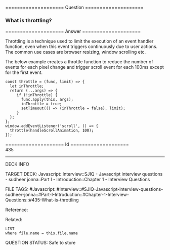 ==================== Question ====================  

### What is throttling?  

==================== Answer ====================  

Throttling is a technique used to limit the execution of an event handler function, even when this event triggers continuously due to user actions. The common use cases are browser resizing, window scrolling etc.

The below example creates a throttle function to reduce the number of events for each pixel change and trigger scroll event for each 100ms except for the first event.

<!-- codeblock-start -->
<pre><code class="hljs language-js"><span class="hljs-keyword">const</span> <span class="hljs-title function_">throttle</span> = (<span class="hljs-params">func, limit</span>) => {
  <span class="hljs-keyword">let</span> inThrottle;
  <span class="hljs-keyword">return</span> <span class="hljs-function">(<span class="hljs-params">...args</span>) =></span> {
     <span class="hljs-keyword">if</span> (!inThrottle) {
       func.<span class="hljs-title function_">apply</span>(<span class="hljs-variable language_">this</span>, args);
       inThrottle = <span class="hljs-literal">true</span>;
       <span class="hljs-built_in">setTimeout</span>(<span class="hljs-function">() =></span> (inThrottle = <span class="hljs-literal">false</span>), limit);
     }
  };
};
<span class="hljs-variable language_">window</span>.<span class="hljs-title function_">addEventListener</span>(<span class="hljs-string">'scroll'</span>, <span class="hljs-function">() =></span> {
  <span class="hljs-title function_">throttle</span>(handleScrollAnimation, <span class="hljs-number">100</span>);
});
</code></pre>
<!-- codeblock-end -->

==================== Id ====================  
435

---

DECK INFO

TARGET DECK: Javascript::Interview::SJIQ - Javascript interview questions - sudheer jonna::Part I - Introduction::Chapter 1 - Interview Questions

FILE TAGS: #Javascript::#Interview::#SJIQ-Javascript-interview-questions-sudheer-jonna::#Part-I-Introduction::#Chapter-1-Interview-Questions::#435-What-is-throttling

Reference:

Related:

```dataview
LIST
where file.name = this.file.name
```

QUESTION STATUS: Safe to store
